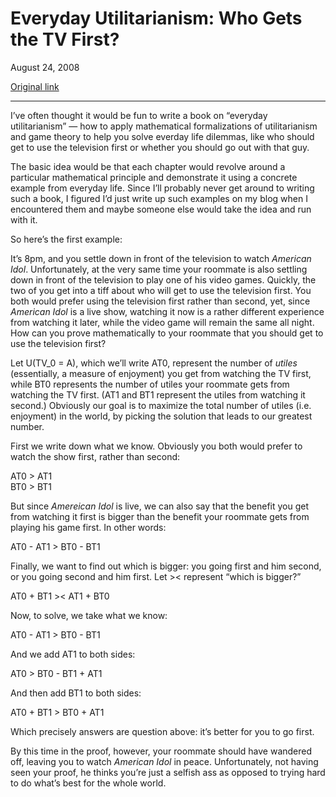 Everyday Utilitarianism: Who Gets the TV First?
===============================================

August 24, 2008

[Original link](http://www.aaronsw.com/weblog/everydayutil)

* * * * *

I’ve often thought it would be fun to write a book on “everyday
utilitarianism” — how to apply mathematical formalizations of
utilitarianism and game theory to help you solve everday life dilemmas,
like who should get to use the television first or whether you should go
out with that guy.

The basic idea would be that each chapter would revolve around a
particular mathematical principle and demonstrate it using a concrete
example from everyday life. Since I’ll probably never get around to
writing such a book, I figured I’d just write up such examples on my
blog when I encountered them and maybe someone else would take the idea
and run with it.

So here’s the first example:

It’s 8pm, and you settle down in front of the television to watch
*American Idol*. Unfortunately, at the very same time your roommate is
also settling down in front of the television to play one of his video
games. Quickly, the two of you get into a tiff about who will get to use
the television first. You both would prefer using the television first
rather than second, yet, since *American Idol* is a live show, watching
it now is a rather different experience from watching it later, while
the video game will remain the same all night. How can you prove
mathematically to your roommate that you should get to use the
television first?

Let U(TV\_0 = A), which we’ll write AT0, represent the number of
*utiles* (essentially, a measure of enjoyment) you get from watching the
TV first, while BT0 represents the number of utiles your roommate gets
from watching the TV first. (AT1 and BT1 represent the utiles from
watching it second.) Obviously our goal is to maximize the total number
of utiles (i.e. enjoyment) in the world, by picking the solution that
leads to our greatest number.

First we write down what we know. Obviously you both would prefer to
watch the show first, rather than second:

AT0 \> AT1\
 BT0 \> BT1

But since *Amereican Idol* is live, we can also say that the benefit you
get from watching it first is bigger than the benefit your roommate gets
from playing his game first. In other words:

AT0 - AT1 \> BT0 - BT1

Finally, we want to find out which is bigger: you going first and him
second, or you going second and him first. Let \>\< represent “which is
bigger?”

AT0 + BT1 \>\< AT1 + BT0

Now, to solve, we take what we know:

AT0 - AT1 \> BT0 - BT1

And we add AT1 to both sides:

AT0 \> BT0 - BT1 + AT1

And then add BT1 to both sides:

AT0 + BT1 \> BT0 + AT1

Which precisely answers are question above: it’s better for you to go
first.

By this time in the proof, however, your roommate should have wandered
off, leaving you to watch *American Idol* in peace. Unfortunately, not
having seen your proof, he thinks you’re just a selfish ass as opposed
to trying hard to do what’s best for the whole world.
